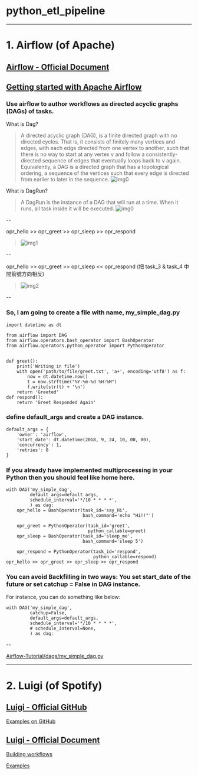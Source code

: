 # python_etl_pipeline

---

# 1. Airflow (of Apache)


## [Airflow - Official Document](https://airflow.apache.org/docs/stable/tutorial.html#example-pipeline-definition)

## [Getting started with Apache Airflow](https://towardsdatascience.com/getting-started-with-apache-airflow-df1aa77d7b1b)

### Use airflow to author workflows as directed acyclic graphs (DAGs) of tasks.

What is Dag?
> A directed acyclic graph (DAG), is a finite directed graph with no directed cycles. That is, it consists of finitely many vertices and edges, with each edge directed from one vertex to another, such that there is no way to start at any vertex v and follow a consistently-directed sequence of edges that eventually loops back to v again. Equivalently, a DAG is a directed graph that has a topological ordering, a sequence of the vertices such that every edge is directed from earlier to later in the sequence.
> ![img0](https://upload.wikimedia.org/wikipedia/commons/thumb/c/c6/Topological_Ordering.svg/1920px-Topological_Ordering.svg.png)

What is DagRun?
> A DagRun is the instance of a DAG that will run at a time. When it runs, all task inside it will be executed.
![img0](https://miro.medium.com/max/1284/1*_mhyNeLS3aiZPJB7TZ4W-g.png)

--

opr_hello >> opr_greet >> opr_sleep >> opr_respond
> ![img1](https://miro.medium.com/max/1676/1*7VL-B7vJFjSwt_TL9kxuBQ.png)

--

opr_hello >> opr_greet >> opr_sleep << opr_respond (把 task_3 & task_4 中間箭號方向相反)
> ![img2](https://miro.medium.com/max/1880/1*UdBcds6vp1BjqCGzfZzoeA.png)


--

### So, I am going to create a file with name, my_simple_dag.py
```
import datetime as dt

from airflow import DAG
from airflow.operators.bash_operator import BashOperator
from airflow.operators.python_operator import PythonOperator


def greet():
    print('Writing in file')
    with open('path/to/file/greet.txt', 'a+', encoding='utf8') as f:
        now = dt.datetime.now()
        t = now.strftime("%Y-%m-%d %H:%M")
        f.write(str(t) + '\n')
    return 'Greeted'
def respond():
    return 'Greet Responded Again'
```

### define default_args and create a DAG instance.
```
default_args = {
    'owner': 'airflow',
    'start_date': dt.datetime(2018, 9, 24, 10, 00, 00),
    'concurrency': 1,
    'retries': 0
}
```


### If you already have implemented multiprocessing in your Python then you should feel like home here.
```
with DAG('my_simple_dag',
         default_args=default_args,
         schedule_interval='*/10 * * * *',
         ) as dag:
    opr_hello = BashOperator(task_id='say_Hi',
                             bash_command='echo "Hi!!"')

    opr_greet = PythonOperator(task_id='greet',
                               python_callable=greet)
    opr_sleep = BashOperator(task_id='sleep_me',
                             bash_command='sleep 5')

    opr_respond = PythonOperator(task_id='respond',
                                 python_callable=respond)
opr_hello >> opr_greet >> opr_sleep >> opr_respond
```

### You can avoid Backfilling in two ways: You set start_date of the future or set catchup = False in DAG instance. 
For instance, you can do something like below:
```
with DAG('my_simple_dag',
         catchup=False,
         default_args=default_args,
         schedule_interval='*/10 * * * *',
         # schedule_interval=None,
         ) as dag:
```         

--

[Airflow-Tutorial/dags/my_simple_dag.py ](https://github.com/kadnan/Airflow-Tutorial/blob/master/dags/my_simple_dag.py)

---


# 2. Luigi (of Spotify)

## [Luigi - Official GitHub](https://github.com/spotify/luigi)

[Examples on GitHub](https://github.com/spotify/luigi/tree/master/examples)


## [Luigi - Official Document](https://luigi.readthedocs.io/en/stable/)

[Building workflows](https://luigi.readthedocs.io/en/stable/workflows.html)

[Examples](https://luigi.readthedocs.io/en/stable/example_top_artists.html)

